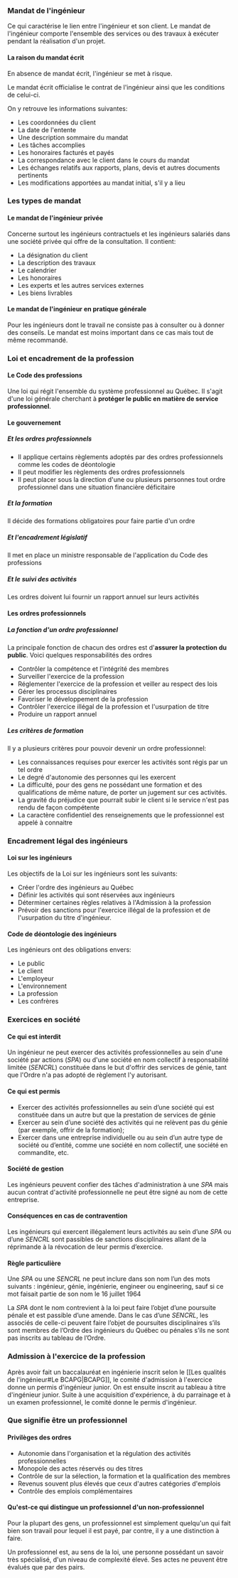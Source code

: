 ### Mandat de l'ingénieur
Ce qui caractérise le lien entre l'ingénieur et son client.
Le mandat de l'ingénieur comporte l'ensemble des services ou des travaux à exécuter pendant la réalisation d'un projet.

#### La raison du mandat écrit
En absence de mandat écrit, l'ingénieur se met à risque.

Le mandat écrit officialise le contrat de l'ingénieur ainsi que les conditions de celui-ci.

On y retrouve les informations suivantes:
- Les coordonnées du client
- La date de l'entente
- Une description sommaire du mandat
- Les tâches accomplies
- Les honoraires facturés et payés
- La correspondance avec le client dans le cours du mandat
- Les échanges relatifs aux rapports, plans, devis et autres documents pertinents
- Les modifications apportées au mandat initial, s'il y a lieu

### Les types de mandat
#### Le mandat de l'ingénieur privée
Concerne surtout les ingénieurs contractuels et les ingénieurs salariés dans une société privée qui offre de la consultation. Il contient:
- La désignation du client
- La description des travaux
- Le calendrier
- Les honoraires
- Les experts et les autres services externes
- Les biens livrables
#### Le mandat de l'ingénieur en pratique générale
Pour les ingénieurs dont le travail ne consiste pas à consulter ou à donner des conseils. Le mandat est moins important dans ce cas mais tout de même recommandé.

### Loi et encadrement de la profession
#### Le Code des professions
Une loi qui régit l'ensemble du système professionnel au Québec. Il s'agit d'une loi générale cherchant à **protéger le public en matière de service professionnel**.
#### Le gouvernement

##### Et les ordres professionnels
- Il applique certains règlements adoptés par des ordres professionnels comme les codes de déontologie
- Il peut modifier les règlements des ordres professionnels
- Il peut placer sous la direction d'une ou plusieurs personnes tout ordre professionnel dans une situation financière déficitaire
##### Et la formation
Il décide des formations obligatoires pour faire partie d'un ordre
##### Et l'encadrement législatif
Il met en place un ministre responsable de l'application du Code des professions
##### Et le suivi des activités
Les ordres doivent lui fournir un rapport annuel sur leurs activités

#### Les ordres professionnels
##### La fonction d'un ordre professionnel
La principale fonction de chacun des ordres est d'**assurer la protection du public**. Voici quelques responsabilités des ordres
- Contrôler la compétence et l'intégrité des membres
- Surveiller l'exercice de la profession
- Réglementer l'exercice de la profession et veiller au respect des lois
- Gérer les processus disciplinaires
- Favoriser le développement de la profession
- Contrôler l'exercice illégal de la profession et l'usurpation de titre
- Produire un rapport annuel
##### Les critères de formation
Il y a plusieurs critères pour pouvoir devenir un ordre professionnel:
- Les connaissances requises pour exercer les activités sont régis par un tel ordre
- Le degré d'autonomie des personnes qui les exercent
- La difficulté, pour des gens ne possédant une formation et des qualifications de même nature, de porter un jugement sur ces activités.
- La gravité du préjudice que pourrait subir le client si le service n'est pas rendu de façon compétente
- La caractère confidentiel des renseignements que le professionnel est appelé à connaitre

### Encadrement légal des ingénieurs
#### Loi sur les ingénieurs
Les objectifs de la Loi sur les ingénieurs sont les suivants: 
- Créer l'ordre des ingénieurs au Québec
- Définir les activités qui sont réservées aux ingénieurs
- Déterminer certaines règles relatives à l'Admission à la profession
- Prévoir des sanctions pour l'exercice illégal de la profession et de l'usurpation du titre d'ingénieur.
#### Code de déontologie des ingénieurs
Les ingénieurs ont des obligations envers:
- Le public
- Le client
- L'employeur
- L'environnement
- La profession
- Les confrères

### Exercices en société
#### Ce qui est interdit
Un ingénieur ne peut exercer des activités professionnelles au sein d'une société par actions (*SPA*) ou d'une société en nom collectif à responsabilité limitée (*SENCRL*) constituée dans le but d'offrir des services de génie, tant que l'Ordre n'a pas adopté de règlement l'y autorisant.
#### Ce qui est permis
- Exercer des activités professionnelles au sein d’une société qui est constituée dans un autre but que la prestation de services de génie
- Exercer au sein d’une société des activités qui ne relèvent pas du génie (par exemple, offrir de la formation); 
- Exercer dans une entreprise individuelle ou au sein d’un autre type de société ou d’entité, comme une société en nom collectif, une société en commandite, etc.

#### Société de gestion
Les ingénieurs peuvent confier des tâches d'administration à une *SPA*  mais aucun contrat d'activité professionnelle ne peut être signé au nom de cette entreprise.

#### Conséquences en cas de contravention
Les ingénieurs qui exercent illégalement leurs activités au sein d’une *SPA* ou d’une *SENCRL* sont passibles de sanctions disciplinaires allant de la réprimande à la révocation de leur permis d’exercice.

#### Règle particulière
Une *SPA* ou une *SENCRL* ne peut inclure dans son nom l’un des mots suivants : ingénieur, génie, ingénierie, engineer ou engineering, sauf si ce mot faisait partie de son nom le 16 juillet 1964

La *SPA* dont le nom contrevient à la loi peut faire l’objet d’une poursuite pénale et est passible d’une amende. Dans le cas d’une *SENCRL*, les associés de celle-ci peuvent faire l’objet de poursuites disciplinaires s’ils sont membres de l’Ordre des ingénieurs du Québec ou pénales s’ils ne sont pas inscrits au tableau de l’Ordre.

### Admission à l'exercice de la profession
Après avoir fait un baccalauréat en ingénierie inscrit selon le [[Les qualités de l'ingénieur#Le BCAPG|BCAPG]], le comité d'admission à l'exercice donne un permis d'ingénieur junior. On est ensuite inscrit au tableau à titre d'ingénieur junior. Suite à une acquisition d'expérience, à du parrainage et à un examen professionnel, le comité donne le permis d'ingénieur.

### Que signifie être un professionnel

#### Privilèges des ordres
- Autonomie dans l'organisation et la régulation des activités professionnelles
- Monopole des actes réservés ou des titres
- Contrôle de sur la sélection, la formation et la qualification des membres
- Revenus souvent plus élevés que ceux d'autres catégories d'emplois
- Contrôle des emplois complémentaires
#### Qu'est-ce qui distingue un professionnel d'un non-professionnel
Pour la plupart des gens, un professionnel est simplement quelqu'un qui fait bien son travail pour lequel il est payé, par contre, il y a une distinction à faire.

Un professionnel est, au sens de la loi, une personne possédant un savoir très spécialisé, d'un niveau de complexité élevé. Ses actes ne peuvent être évalués que par des pairs.